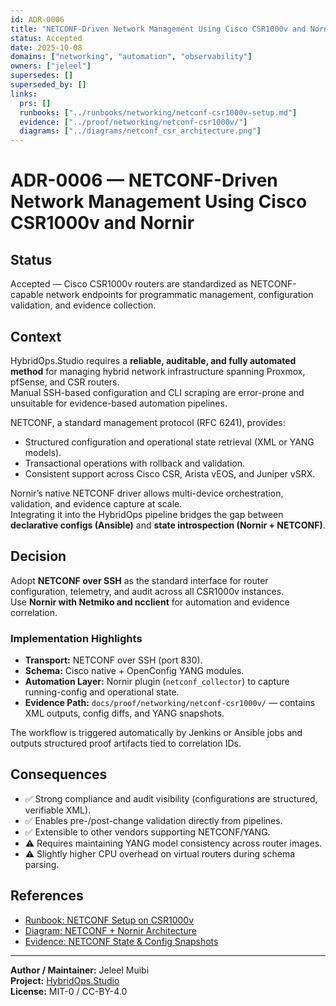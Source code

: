 ```yaml
---
id: ADR-0006
title: "NETCONF-Driven Network Management Using Cisco CSR1000v and Nornir"
status: Accepted
date: 2025-10-08
domains: ["networking", "automation", "observability"]
owners: ["jeleel"]
supersedes: []
superseded_by: []
links:
  prs: []
  runbooks: ["../runbooks/networking/netconf-csr1000v-setup.md"]
  evidence: ["../proof/networking/netconf-csr1000v/"]
  diagrams: ["../diagrams/netconf_csr_architecture.png"]
---
```


# ADR-0006 — NETCONF-Driven Network Management Using Cisco CSR1000v and Nornir

## Status
Accepted — Cisco CSR1000v routers are standardized as NETCONF-capable network endpoints for programmatic management, configuration validation, and evidence collection.

## Context
HybridOps.Studio requires a **reliable, auditable, and fully automated method** for managing hybrid network infrastructure spanning Proxmox, pfSense, and CSR routers.  
Manual SSH-based configuration and CLI scraping are error-prone and unsuitable for evidence-based automation pipelines.

NETCONF, a standard management protocol (RFC 6241), provides:
- Structured configuration and operational state retrieval (XML or YANG models).
- Transactional operations with rollback and validation.
- Consistent support across Cisco CSR, Arista vEOS, and Juniper vSRX.

Nornir’s native NETCONF driver allows multi-device orchestration, validation, and evidence capture at scale.  
Integrating it into the HybridOps pipeline bridges the gap between **declarative configs (Ansible)** and **state introspection (Nornir + NETCONF)**.

## Decision
Adopt **NETCONF over SSH** as the standard interface for router configuration, telemetry, and audit across all CSR1000v instances.  
Use **Nornir with Netmiko and ncclient** for automation and evidence correlation.

### Implementation Highlights
- **Transport:** NETCONF over SSH (port 830).
- **Schema:** Cisco native + OpenConfig YANG modules.
- **Automation Layer:** Nornir plugin (`netconf_collector`) to capture running-config and operational state.
- **Evidence Path:** `docs/proof/networking/netconf-csr1000v/` — contains XML outputs, config diffs, and YANG snapshots.

The workflow is triggered automatically by Jenkins or Ansible jobs and outputs structured proof artifacts tied to correlation IDs.

## Consequences
- ✅ Strong compliance and audit visibility (configurations are structured, verifiable XML).  
- ✅ Enables pre-/post-change validation directly from pipelines.  
- ✅ Extensible to other vendors supporting NETCONF/YANG.  
- ⚠️ Requires maintaining YANG model consistency across router images.  
- ⚠️ Slightly higher CPU overhead on virtual routers during schema parsing.

## References
- [Runbook: NETCONF Setup on CSR1000v](../runbooks/networking/netconf-csr1000v-setup.md)  
- [Diagram: NETCONF + Nornir Architecture](../diagrams/netconf_csr_architecture.png)  
- [Evidence: NETCONF State & Config Snapshots](../proof/networking/netconf-csr1000v/)  

---

**Author / Maintainer:** Jeleel Muibi  
**Project:** [HybridOps.Studio](https://github.com/jeleel-muibi/hybridops.studio)  
**License:** MIT-0 / CC-BY-4.0
